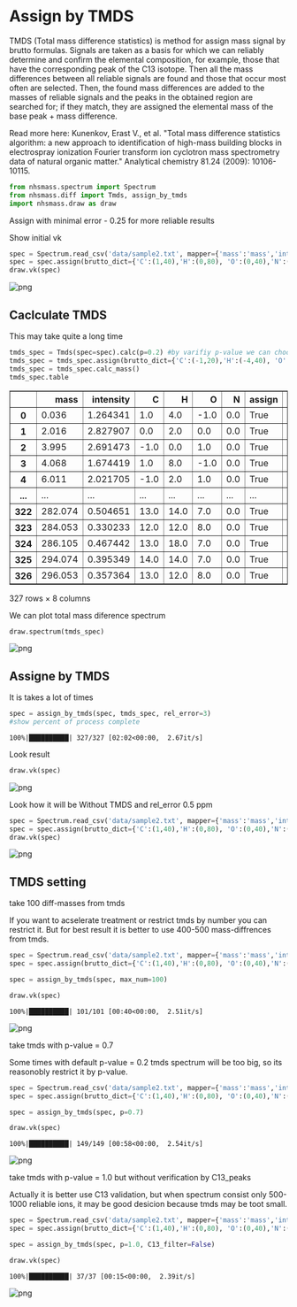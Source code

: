 # Assign by TMDS 

TMDS (Total mass difference statistics) is method for assign mass signal by brutto formulas. Signals are taken as a basis for which we can reliably determine and confirm the elemental composition, for example, those that have the corresponding peak of the C13 isotope. Then all the mass differences between all reliable signals are found and those that occur most often are selected. Then, the found mass differences are added to the masses of reliable signals and the peaks in the obtained region are searched for; if they match, they are assigned the elemental mass of the base peak + mass difference.

Read more here: Kunenkov, Erast V., et al. "Total mass difference statistics algorithm: a new approach to identification of high-mass building blocks in electrospray ionization Fourier transform ion cyclotron mass spectrometry data of natural organic matter." Analytical chemistry 81.24 (2009): 10106-10115.


```python
from nhsmass.spectrum import Spectrum
from nhsmass.diff import Tmds, assign_by_tmds
import nhsmass.draw as draw
```

Assign with minimal error - 0.25 for more reliable results

Show initial vk


```python
spec = Spectrum.read_csv('data/sample2.txt', mapper={'mass':'mass','intensity':'intensity'}, sep=',', take_columns=['mass','intensity'])
spec = spec.assign(brutto_dict={'C':(1,40),'H':(0,80), 'O':(0,40),'N':(0,2)}, rel_error=0.25)
draw.vk(spec)
```


    
![png](output_3_0.png)
    


## Caclculate TMDS

This may take quite a long time


```python
tmds_spec = Tmds(spec=spec).calc(p=0.2) #by varifiy p-value we can choose how much mass-diff we will take
tmds_spec = tmds_spec.assign(brutto_dict={'C':(-1,20),'H':(-4,40), 'O':(-1,20),'N':(0,1)})
tmds_spec = tmds_spec.calc_mass()
tmds_spec.table
```




<div>
<style scoped>
    .dataframe tbody tr th:only-of-type {
        vertical-align: middle;
    }

    .dataframe tbody tr th {
        vertical-align: top;
    }

    .dataframe thead th {
        text-align: right;
    }
</style>
<table border="1" class="dataframe">
  <thead>
    <tr style="text-align: right;">
      <th></th>
      <th>mass</th>
      <th>intensity</th>
      <th>C</th>
      <th>H</th>
      <th>O</th>
      <th>N</th>
      <th>assign</th>
      <th>calc_mass</th>
    </tr>
  </thead>
  <tbody>
    <tr>
      <th>0</th>
      <td>0.036</td>
      <td>1.264341</td>
      <td>1.0</td>
      <td>4.0</td>
      <td>-1.0</td>
      <td>0.0</td>
      <td>True</td>
      <td>0.036385</td>
    </tr>
    <tr>
      <th>1</th>
      <td>2.016</td>
      <td>2.827907</td>
      <td>0.0</td>
      <td>2.0</td>
      <td>0.0</td>
      <td>0.0</td>
      <td>True</td>
      <td>2.015650</td>
    </tr>
    <tr>
      <th>2</th>
      <td>3.995</td>
      <td>2.691473</td>
      <td>-1.0</td>
      <td>0.0</td>
      <td>1.0</td>
      <td>0.0</td>
      <td>True</td>
      <td>3.994915</td>
    </tr>
    <tr>
      <th>3</th>
      <td>4.068</td>
      <td>1.674419</td>
      <td>1.0</td>
      <td>8.0</td>
      <td>-1.0</td>
      <td>0.0</td>
      <td>True</td>
      <td>4.067685</td>
    </tr>
    <tr>
      <th>4</th>
      <td>6.011</td>
      <td>2.021705</td>
      <td>-1.0</td>
      <td>2.0</td>
      <td>1.0</td>
      <td>0.0</td>
      <td>True</td>
      <td>6.010565</td>
    </tr>
    <tr>
      <th>...</th>
      <td>...</td>
      <td>...</td>
      <td>...</td>
      <td>...</td>
      <td>...</td>
      <td>...</td>
      <td>...</td>
      <td>...</td>
    </tr>
    <tr>
      <th>322</th>
      <td>282.074</td>
      <td>0.504651</td>
      <td>13.0</td>
      <td>14.0</td>
      <td>7.0</td>
      <td>0.0</td>
      <td>True</td>
      <td>282.073955</td>
    </tr>
    <tr>
      <th>323</th>
      <td>284.053</td>
      <td>0.330233</td>
      <td>12.0</td>
      <td>12.0</td>
      <td>8.0</td>
      <td>0.0</td>
      <td>True</td>
      <td>284.053220</td>
    </tr>
    <tr>
      <th>324</th>
      <td>286.105</td>
      <td>0.467442</td>
      <td>13.0</td>
      <td>18.0</td>
      <td>7.0</td>
      <td>0.0</td>
      <td>True</td>
      <td>286.105255</td>
    </tr>
    <tr>
      <th>325</th>
      <td>294.074</td>
      <td>0.395349</td>
      <td>14.0</td>
      <td>14.0</td>
      <td>7.0</td>
      <td>0.0</td>
      <td>True</td>
      <td>294.073955</td>
    </tr>
    <tr>
      <th>326</th>
      <td>296.053</td>
      <td>0.357364</td>
      <td>13.0</td>
      <td>12.0</td>
      <td>8.0</td>
      <td>0.0</td>
      <td>True</td>
      <td>296.053220</td>
    </tr>
  </tbody>
</table>
<p>327 rows × 8 columns</p>
</div>



We can plot total mass diference spectrum


```python
draw.spectrum(tmds_spec)
```


    
![png](output_7_0.png)
    


## Assigne by TMDS

It is takes a lot of times


```python
spec = assign_by_tmds(spec, tmds_spec, rel_error=3)
#show percent of process complete
```

    100%|██████████| 327/327 [02:02<00:00,  2.67it/s]


Look result


```python
draw.vk(spec)
```


    
![png](output_11_0.png)
    


Look how it will be Without TMDS and rel_error 0.5 ppm


```python
spec = Spectrum.read_csv('data/sample2.txt', mapper={'mass':'mass','intensity':'intensity'}, sep=',', take_columns=['mass','intensity'])
spec = spec.assign(brutto_dict={'C':(1,40),'H':(0,80), 'O':(0,40),'N':(0,3)}, rel_error=0.5)
draw.vk(spec)
```


    
![png](output_13_0.png)
    


## TMDS setting

take 100 diff-masses from tmds

If you want to acselerate treatment or restrict tmds by number you can restrict it. But for best result it is better to use 400-500 mass-diffrences from tmds.


```python
spec = Spectrum.read_csv('data/sample2.txt', mapper={'mass':'mass','intensity':'intensity'}, sep=',', take_columns=['mass','intensity'])
spec = spec.assign(brutto_dict={'C':(1,40),'H':(0,80), 'O':(0,40),'N':(0,3)}, rel_error=0.25)

spec = assign_by_tmds(spec, max_num=100)

draw.vk(spec)
```

    100%|██████████| 101/101 [00:40<00:00,  2.51it/s]



    
![png](output_15_1.png)
    


take tmds with p-value = 0.7

Some times with default p-value = 0.2 tmds spectrum will be too big, so its reasonobly restrict it by p-value.


```python
spec = Spectrum.read_csv('data/sample2.txt', mapper={'mass':'mass','intensity':'intensity'}, sep=',', take_columns=['mass','intensity'])
spec = spec.assign(brutto_dict={'C':(1,40),'H':(0,80), 'O':(0,40),'N':(0,3)}, rel_error=0.25)

spec = assign_by_tmds(spec, p=0.7)

draw.vk(spec)
```

    100%|██████████| 149/149 [00:58<00:00,  2.54it/s]



    
![png](output_17_1.png)
    


take tmds with p-value = 1.0 but without verification by C13_peaks

Actually it is better use C13 validation, but when spectrum consist only 500-1000 reliable ions, it may be good desicion because tmds may be toot small.


```python
spec = Spectrum.read_csv('data/sample2.txt', mapper={'mass':'mass','intensity':'intensity'}, sep=',', take_columns=['mass','intensity'])
spec = spec.assign(brutto_dict={'C':(1,40),'H':(0,80), 'O':(0,40),'N':(0,3)}, rel_error=0.25)

spec = assign_by_tmds(spec, p=1.0, C13_filter=False)

draw.vk(spec)
```

    100%|██████████| 37/37 [00:15<00:00,  2.39it/s]



    
![png](output_19_1.png)
    

